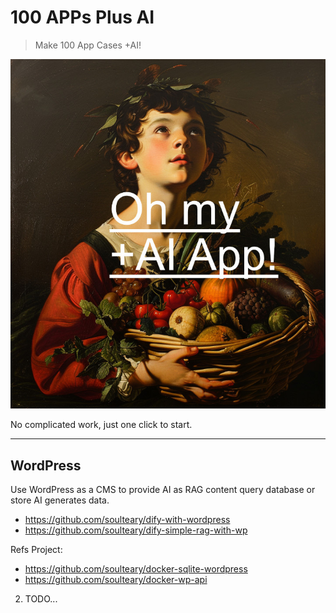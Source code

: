 # 100 APPs Plus AI

> Make 100 App Cases +AI!

![](./preview.jpg)

No complicated work, just one click to start.

---

## WordPress

Use WordPress as a CMS to provide AI as RAG content query database or store AI generates data.

- https://github.com/soulteary/dify-with-wordpress
- https://github.com/soulteary/dify-simple-rag-with-wp

Refs Project:

- https://github.com/soulteary/docker-sqlite-wordpress
- https://github.com/soulteary/docker-wp-api

2. TODO...
